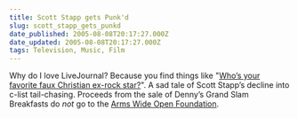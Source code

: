 ```yaml
---
title: Scott Stapp gets Punk'd
slug: scott_stapp_gets_punkd
date_published: 2005-08-08T20:17:27.000Z
date_updated: 2005-08-08T20:17:27.000Z
tags: Television, Music, Film
---
```


Why do I love LiveJournal? Because you find things like "[Who’s your favorite faux Christian ex-rock star?](http://www.livejournal.com/users/tomluv/13923.html)". A sad tale of Scott Stapp’s decline into c-list tail-chasing. Proceeds from the sale of Denny’s Grand Slam Breakfasts do *not* go to the [Arms Wide Open Foundation](http://www.dashes.com/anil/2001/07/14/although_im_na).
